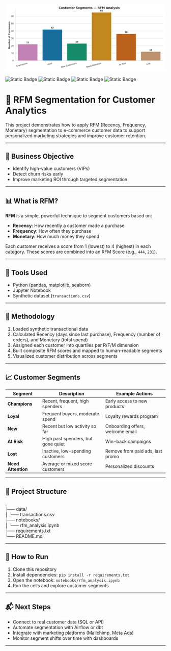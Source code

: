  ![Customer Segment Distribution](assets/segment_distribution.png)


 ![Static Badge](https://img.shields.io/badge/Python-3.13.5-yellow)
 ![Static Badge](https://img.shields.io/badge/pandas-2.3.0-pink)
 ![Static Badge](https://img.shields.io/badge/matplotlib-3.10.3-skyblue)
 ![Static Badge](https://img.shields.io/badge/seaborn-0.13.2-navy)

# 🧺 RFM Segmentation for Customer Analytics

This project demonstrates how to apply RFM (Recency, Frequency, Monetary) segmentation to e-commerce customer data to support personalized marketing strategies and improve customer retention.

---

## 🎯 Business Objective

- Identify high-value customers (VIPs)
- Detect churn risks early
- Improve marketing ROI through targeted segmentation

---

## 📊 What is RFM?

**RFM** is a simple, powerful technique to segment customers based on:
- **Recency**: How recently a customer made a purchase
- **Frequency**: How often they purchase
- **Monetary**: How much money they spend

Each customer receives a score from 1 (lowest) to 4 (highest) in each category. These scores are combined into an RFM Score (e.g., `444`, `231`).

---

## 🔧 Tools Used

- Python (pandas, matplotlib, seaborn)
- Jupyter Notebook
- Synthetic dataset (`transactions.csv`)

---

## 🧪 Methodology

1. Loaded synthetic transactional data
2. Calculated Recency (days since last purchase), Frequency (number of orders), and Monetary (total spend)
3. Assigned each customer into quartiles per R/F/M dimension
4. Built composite RFM scores and mapped to human-readable segments
5. Visualized customer distribution across segments

---

## 📈 Customer Segments

| Segment        | Description                              | Example Actions                     |
|----------------|------------------------------------------|-------------------------------------|
| **Champions**  | Recent, frequent, high spenders          | Early access to new products        |
| **Loyal**      | Frequent buyers, moderate spend          | Loyalty rewards program             |
| **New**        | Recent but low activity so far           | Onboarding offers, welcome email    |
| **At Risk**    | High past spenders, but gone quiet       | Win-back campaigns                  |
| **Lost**       | Inactive, low-spending customers         | Remove from paid ads, last promo    |
| **Need Attention** | Average or mixed score customers     | Personalized discounts              |

---

## 📂 Project Structure

.  
├── data/  
│ └── transactions.csv  
├── notebooks/  
│ └── rfm_analysis.ipynb  
├── requirements.txt  
└── README.md


---

## 🚀 How to Run

1. Clone this repository
2. Install dependencies: `pip install -r requirements.txt`
3. Open the notebook: `notebooks/rfm_analysis.ipynb`
4. Run the cells and explore customer segments

---

## 📬 Next Steps

- Connect to real customer data (SQL or API)
- Automate segmentation with Airflow or dbt
- Integrate with marketing platforms (Mailchimp, Meta Ads)
- Monitor segment shifts over time with dashboards

---


